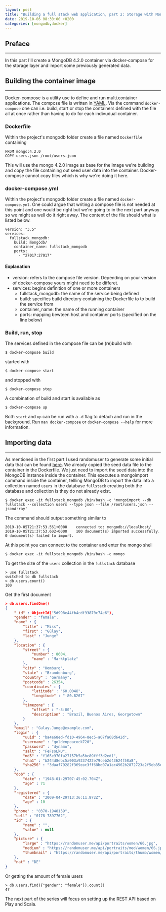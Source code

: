 ```yaml
---
layout: post
title: "Building a full stack web application, part 2: Storage with MongoDB"
date: 2019-10-06 08:30:00 +0200
categories: [mongodb,docker]
---
```


## Preface
---
In this part I'll create a MongoDB 4.2.0 container via docker-compose for the storage layer and import some previously generated data.

## Building the container image
---
Docker-compose is a utility use to define and run multi.container applications. The compose file is written in [YAML](https://en.wikipedia.org/wiki/YAML). Via the command `docker-compose` one can i.e. build, start or stop the containers defined with the file all at once rather than having to do for each indivudual container.

### Dockerfile
Within the project's mongodb folder create a file named `Dockerfile` containing
```
FROM mongo:4.2.0
COPY users.json /root/users.json
```
This will use the mongo 4.2.0 image as base for the image we're building and copy the file containing out seed user data into the container. Docker-compose cannot copy files which is why we're doing it here.

### docker-compose.yml
Within the project's mongodb folder create a file named `docker-compose.yml`. One could argue that writing a compose file is not needed at this point and one would be right but we're going to in the next part anyway so we might as well do it right away. The content of the file should what is listed below.
```
version: "3.5"
services:
  fullstack_mongodb:
    build: mongodb/
    container_name: fullstack_mongodb
    ports:
      - "27017:27017"
```

#### Explanation
* version: refers to the compose file version. Depending on your version of docker-compose yours might need to be differet.
* services: begins definition of one or more containers
  * fullstack_mongodb: the name of the service being defined
  * build: specifies build directory containing the Dockerfile to to build the service from
  * container_name: the name of the running container
  * ports: mapping bewteen host and container ports (specified on the line below)

### Build, run, stop
The services defined in the compose file can be (re)build with
```
$ docker-compose build
```
started with
```
$ docker-compose start
```
and stopped with
```
$ docker-compose stop
```
A combination of build and start is available as
```
$ docker-compose up
```
Both `start` and `up` can be run with a `-d` flag to detach and run in the background. Run `man docker-compose` or `docker-compose --help` for more information.

## Importing data
---
As mentioned in the first part I used randomuser to generate some initial data that can be found [here](https://github.com/ndlarsen/fullstack-webapp-guide/blob/master/mongodb/users.json). We already copied the seed data file to the container in the Dockerfile. We just need to import the seed data into the MongoDB instance inside the container. This executes a mongoimport command inside the container, tellling MongoDB to import the data into a collection named `users` in the database `fullstack` creating both the database and collection is they do not already exist.
```
$ docker exec -it fullstack_mongodb /bin/bash -c 'mongoimport --db fullstack --collection users --type json --file /root/users.json --jsonArray'
```
The command should output something similar to
```
2019-10-05T21:37:53.561+0000	connected to: mongodb://localhost/
2019-10-05T21:37:53.602+0000	100 document(s) imported successfully. 0 document(s) failed to import.
```
At this point you can connect to the container and enter the mongo shell
```
$ docker exec -it fullstack_mongodb /bin/bash -c mongo
```
To get the size of the `users` collection in the `fullstack` database
```
> use fullstack
switched to db fullstack
> db.users.count()
100
```
Get the first document
```JSON
> db.users.findOne()
{
	"_id" : ObjectId("5d998e44fb4cdf93870c74e6"),
	"gender" : "female",
	"name" : {
		"title" : "Miss",
		"first" : "Gülay",
		"last" : "Junge"
	},
	"location" : {
		"street" : {
			"number" : 8604,
			"name" : "Marktplatz"
		},
		"city" : "Homburg",
		"state" : "Brandenburg",
		"country" : "Germany",
		"postcode" : 26354,
		"coordinates" : {
			"latitude" : "60.0048",
			"longitude" : "-80.8267"
		},
		"timezone" : {
			"offset" : "-3:00",
			"description" : "Brazil, Buenos Aires, Georgetown"
		}
	},
	"email" : "Gulay.Junge@example.com",
	"login" : {
		"uuid" : "ba4e68ed-fd10-4964-8ec5-a07fa68d642d",
		"username" : "goldenpeacock720",
		"password" : "dynamo",
		"salt" : "FeFsoLkU",
		"md5" : "f165e970fa27157b5a5bc89fff3d2ed1",
		"sha1" : "b244d8ebc5a003a9237422e79ceb2d43624f58a8",
		"sha256" : "3daaf79282f369eac3ff68bd07a1ac4962b2872723a2f5eb85d09ddee4d8d521"
	},
	"dob" : {
		"date" : "1948-01-29T07:45:02.704Z",
		"age" : 71
	},
	"registered" : {
		"date" : "2009-04-29T13:36:11.872Z",
		"age" : 10
	},
	"phone" : "0370-1948139",
	"cell" : "0178-7897762",
	"id" : {
		"name" : "",
		"value" : null
	},
	"picture" : {
		"large" : "https://randomuser.me/api/portraits/women/66.jpg",
		"medium" : "https://randomuser.me/api/portraits/med/women/66.jpg",
		"thumbnail" : "https://randomuser.me/api/portraits/thumb/women/66.jpg"
	},
	"nat" : "DE"
}
```
Or getting the amount of female users
```
> db.users.find({"gender": "female"}).count()
47
```

The next part of the series will focus on setting up the REST API based on Play and Scala.
